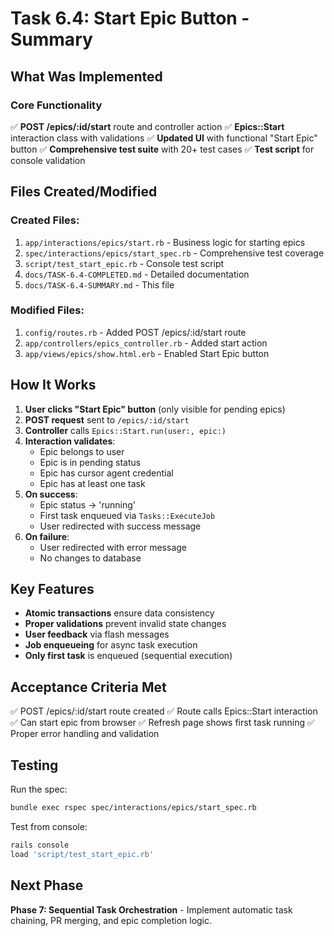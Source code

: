 # Task 6.4: Start Epic Button - Summary

## What Was Implemented

### Core Functionality
✅ **POST /epics/:id/start** route and controller action
✅ **Epics::Start** interaction class with validations
✅ **Updated UI** with functional "Start Epic" button
✅ **Comprehensive test suite** with 20+ test cases
✅ **Test script** for console validation

## Files Created/Modified

### Created Files:
1. `app/interactions/epics/start.rb` - Business logic for starting epics
2. `spec/interactions/epics/start_spec.rb` - Comprehensive test coverage
3. `script/test_start_epic.rb` - Console test script
4. `docs/TASK-6.4-COMPLETED.md` - Detailed documentation
5. `docs/TASK-6.4-SUMMARY.md` - This file

### Modified Files:
1. `config/routes.rb` - Added POST /epics/:id/start route
2. `app/controllers/epics_controller.rb` - Added start action
3. `app/views/epics/show.html.erb` - Enabled Start Epic button

## How It Works

1. **User clicks "Start Epic" button** (only visible for pending epics)
2. **POST request** sent to `/epics/:id/start`
3. **Controller** calls `Epics::Start.run(user:, epic:)`
4. **Interaction validates**:
   - Epic belongs to user
   - Epic is in pending status
   - Epic has cursor agent credential
   - Epic has at least one task
5. **On success**:
   - Epic status → 'running'
   - First task enqueued via `Tasks::ExecuteJob`
   - User redirected with success message
6. **On failure**:
   - User redirected with error message
   - No changes to database

## Key Features

- **Atomic transactions** ensure data consistency
- **Proper validations** prevent invalid state changes
- **User feedback** via flash messages
- **Job enqueueing** for async task execution
- **Only first task** is enqueued (sequential execution)

## Acceptance Criteria Met

✅ POST /epics/:id/start route created
✅ Route calls Epics::Start interaction
✅ Can start epic from browser
✅ Refresh page shows first task running
✅ Proper error handling and validation

## Testing

Run the spec:
```bash
bundle exec rspec spec/interactions/epics/start_spec.rb
```

Test from console:
```bash
rails console
load 'script/test_start_epic.rb'
```

## Next Phase

**Phase 7: Sequential Task Orchestration** - Implement automatic task chaining, PR merging, and epic completion logic.
